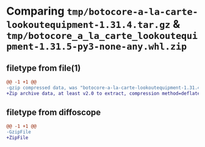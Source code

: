 # Comparing `tmp/botocore-a-la-carte-lookoutequipment-1.31.4.tar.gz` & `tmp/botocore_a_la_carte_lookoutequipment-1.31.5-py3-none-any.whl.zip`

## filetype from file(1)

```diff
@@ -1 +1 @@
-gzip compressed data, was "botocore-a-la-carte-lookoutequipment-1.31.4.tar", last modified: Tue Jul 18 01:55:23 2023, max compression
+Zip archive data, at least v2.0 to extract, compression method=deflate
```

## filetype from diffoscope

```diff
@@ -1 +1 @@
-GzipFile
+ZipFile
```

